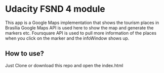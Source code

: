# Udacity FSND 4 module
This app is a Google Maps implementation that shows the tourism places in Brasília
Google Maps API is used here to show the map and generate the markers etc.
Foursquare API is used to pull more information of the places when you click on the marker and the infoWindow shows up.

## How to use?
Just Clone or download this repo and open the index.html